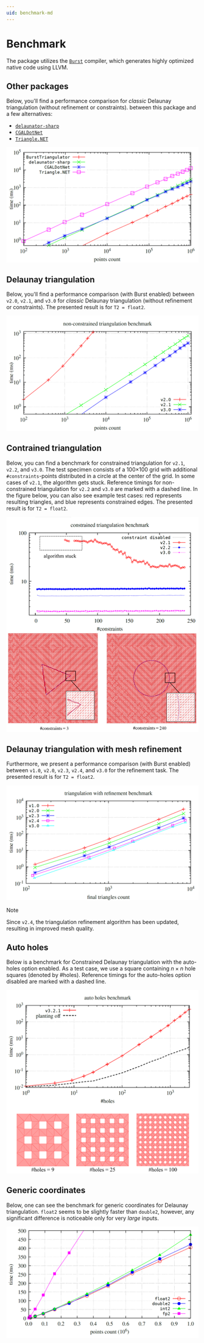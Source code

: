 ```yaml
---
uid: benchmark-md
---
```


# Benchmark

The package utilizes the [`Burst`][burst] compiler, which generates highly optimized native code using LLVM.

## Other packages

Below, you'll find a performance comparison for *classic* Delaunay triangulation (without refinement or constraints).
between this package and a few alternatives:

- [`delaunator-sharp`][delaunator-sharp]
- [`CGALDotNet`][cgaldotnet]
- [`Triangle.NET`][triangle-net]

![Benchmark](../images/benchmark.png)

## Delaunay triangulation

Below, you'll find a performance comparison (with Burst enabled) between `v2.0`, `v2.1`, and `v3.0` for *classic* Delaunay triangulation (without refinement or constraints).
The presented result is for `T2 = float2`.

![Delaunay Benchmark](../images/benchmark-delaunay.png)

## Contrained triangulation

Below, you can find a benchmark for constrained triangulation for `v2.1`, `v2.2`, and `v3.0`. The test specimen consists of a 100×100 grid with additional `#constraints`-points distributed in a circle at the center of the grid. In some cases of `v2.1`, the algorithm gets stuck.
Reference timings for non-constrained triangulation for `v2.2` and `v3.0` are marked with a dashed line.
In the figure below, you can also see example test cases: red represents resulting triangles, and blue represents constrained edges.
The presented result is for `T2 = float2`.

![Constraint Benchmark](../images/benchmark-constraint.png)

## Delaunay triangulation with mesh refinement

Furthermore, we present a performance comparison (with Burst enabled) between `v1.0`, `v2.0`, `v2.3`, `v2.4`, and `v3.0` for the refinement task.
The presented result is for `T2 = float2`.

![Refinement Benchmark](../images/benchmark-refinement.png)

> [!NOTE]  
> Since `v2.4`, the triangulation refinement algorithm has been updated, resulting in improved mesh quality.

## Auto holes

Below is a benchmark for Constrained Delaunay triangulation with the auto-holes option enabled. As a test case, we use a square containing $n\times n$ hole squares (denoted by #holes). Reference timings for the auto-holes option disabled are marked with a dashed line.

![Auto Holes Benchmark](../images/benchmark-auto-holes.png)

## Generic coordinates

Below, one can see the benchmark for generic coordinates for Delaunay triangulation.
`float2` seems to be slightly faster than `double2`, however, any significant difference is noticeable only for very *large* inputs.

![Generic Benchmark](../images/benchmark-generics.png)

[burst]: https://docs.unity3d.com/Packages/com.unity.burst@1.8
[delaunator-sharp]: https://github.com/nol1fe/delaunator-sharp/
[cgaldotnet]: https://github.com/Scrawk/CGALDotNet
[triangle-net]: https://github.com/wo80/Triangle.NET
